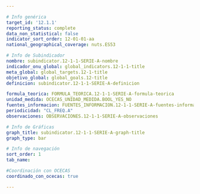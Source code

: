 ```yaml
---

# Info genérica
target_id: '12.1.1'
reporting_status: complete
data_non_statistical: false
indicator_sort_order: 12-01-01-aa
national_geographical_coverage: nuts.ES53

# Info de Subindicador
nombre: subindicator.12-1-1-SERIE-A-nombre
indicador_onu_global: global_indicators.12-1-1-title
meta_global: global_targets.12-1-title
objetivo_global: global_goals.12-title
definicion: subindicator.12-1-1-SERIE-A-definicion

formula_teorica: FORMULA_TEORICA.12-1-1-SERIE-A-formula-teorica
unidad_medida: OCECAS_UNIDAD_MEDIDA.BOOL_YES_NO
fuentes_informacion: FUENTES_INFORMACION.12-1-1-SERIE-A-fuentes-informacion
periodicidad: "CL_FREQ.A"
observaciones: OBSERVACIONES.12-1-1-SERIE-A-observaciones

# Info de Gráficas
graph_title: subindicator.12-1-1-SERIE-A-graph-title
graph_type: bar

# Info de navegación
sort_order: 1
tab_name:

#Coordinación con OCECAS
coordinado_con_ocecas: true

---
```


